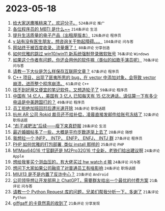 # 2023-05-18

1. [给大家送鹰嘴桃来了，欢迎分子。](https://www.v2ex.com/t/940945) `524条评论` `推广`
1. [各位程序员的 MBTI 是什么~~](https://www.v2ex.com/t/940934) `214条评论` `生活`
1. [提升生活质量的电子产品（出租屋版本）](https://www.v2ex.com/t/940937) `126条评论` `程序员`
1. [v 站有没有医生朋友，想咨询关于勃起障碍。。。](https://www.v2ex.com/t/940992) `104条评论` `问与答`
1. [网站终于被百度收录，流量爆了！](https://www.v2ex.com/t/940991) `80条评论` `分享创造`
1. [如何优雅的跳过 win10/win11 新系统强制登录微软账号](https://www.v2ex.com/t/940889) `76条评论` `Windows`
1. [如果这个作者有问题，你还会用他的软件嘛（类似的如歌手演员呢）](https://www.v2ex.com/t/941057) `70条评论` `问与答`
1. [请教一下大伙是怎么样保存互联网文章？](https://www.v2ex.com/t/941024) `67条评论` `程序员`
1. [C++ 项目，出现了匪夷所思的 bug，在 vector 中添加对象，会导致 vector 崩溃，进而整个程序崩溃。](https://www.v2ex.com/t/941007) `61条评论` `C++`
1. [找不到好用又便宜的笔记软件，又想造轮子了](https://www.v2ex.com/t/940969) `59条评论` `程序员`
1. [中国有 14 亿人，美国有 3 亿人 已知每天有 15 亿次通话，请估算一下有多少电话是中美跨国打的？](https://www.v2ex.com/t/940947) `49条评论` `程序员`
1. [员工拒绝加班回怼后遭光速开除](https://www.v2ex.com/t/941044) `36条评论` `职场话题`
1. [杭州 AR 公司 Rokid 裁员还不给补偿，凌晨直接发邮件给账号冻结了](https://www.v2ex.com/t/940941) `32条评论` `职场话题`
1. [“彪子减肥法”后续——瘦下来真舒服](https://www.v2ex.com/t/940926) `28条评论` `生活`
1. [最近婚姻帖多了一些，大概是平均岁数逐渐上去了](https://www.v2ex.com/t/940894) `28条评论` `随想`
1. [我想拉一个 INFP， INTP， ENFP， ENFJ， INTJ 群](https://www.v2ex.com/t/941050) `27条评论` `程序员`
1. [PHP 如何优雅的打包部署, 类似 install 那样的](https://www.v2ex.com/t/940901) `25条评论` `PHP`
1. [M1Max64G16 寸官翻还是 M2Pro32G16 寸全新，老铁们给出建议啊](https://www.v2ex.com/t/941098) `24条评论` `Apple`
1. [想给我爹买个测血压的，有大佬买过 hw watch d 嘛](https://www.v2ex.com/t/941082) `24条评论` `问与答`
1. [想问下大家如果公司融资了对普通员工有啥影响](https://www.v2ex.com/t/940977) `24条评论` `职场话题`
1. [MIUI13 是不是内置了反诈中心？](https://www.v2ex.com/t/941071) `23条评论` `Android`
1. [公司领导想让开发部用上 ChatGPT，需要群友给出一个最优的付费方案](https://www.v2ex.com/t/941048) `21条评论` `问与答`
1. [请教一个 Python Request 库的问题，兄弟们帮我分析一下，多谢了](https://www.v2ex.com/t/941032) `21条评论` `Python`
1. [giffgaff 的卡竟然真的收到了](https://www.v2ex.com/t/941014) `21条评论` `分享发现`
